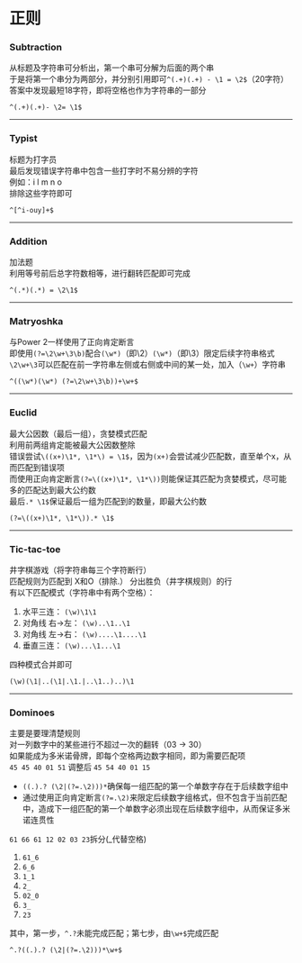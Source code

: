 # 正则
### Subtraction
从标题及字符串可分析出，第一个串可分解为后面的两个串  
于是将第一个串分为两部分，并分别引用即可``^(.+)(.+) - \1 = \2$``（20字符）  
答案中发现最短18字符，即将空格也作为字符串的一部分
```
^(.+)(.+)- \2= \1$
```

---
### Typist
标题为打字员  
最后发现错误字符串中包含一些打字时不易分辨的字符  
例如：i l m n o  
排除这些字符即可
```
^[^i-ouy]+$
```

---
### Addition
加法题  
利用等号前后总字符数相等，进行翻转匹配即可完成
```
^(.*)(.*) = \2\1$
```

---
### Matryoshka
与Power 2一样使用了正向肯定断言  
即使用``(?=\2\w+\3\b)``配合``(\w*)``（即\2）``(\w*)``（即\3）限定后续字符串格式  
``\2\w+\3``可以匹配在前一字符串左侧或右侧或中间的某一处，加入（``\w+``）字符串
```
^((\w*)(\w*) (?=\2\w+\3\b))+\w+$
```

---
### Euclid
最大公因数（最后一组），贪婪模式匹配  
利用前两组肯定能被最大公因数整除  
错误尝试``\((x+)\1*, \1*\) = \1$``，因为``(x+)``会尝试减少匹配数，直至单个x，从而匹配到错误项  
而使用正向肯定断言``(?=\((x+)\1*, \1*\))``则能保证其匹配为贪婪模式，尽可能多的匹配达到最大公约数  
最后``.* \1$``保证最后一组为匹配到的数量，即最大公约数
```
(?=\((x+)\1*, \1*\)).* \1$
```

---
### Tic-tac-toe
井字棋游戏（将字符串每三个字符断行）  
匹配规则为匹配到 X和O（排除.） 分出胜负（井字棋规则）的行  
有以下匹配模式（字符串中有两个空格）：  
1. 水平三连： ``(\w)\1\1``
2. 对角线 右->左： ``(\w)..\1..\1``
3. 对角线 左->右： ``(\w)....\1....\1``
4. 垂直三连：  ``(\w)...\1...\1``

四种模式合并即可
```
(\w)(\1|..(\1|.\1.|..\1..)..)\1
```

---
### Dominoes
主要是要理清楚规则  
对一列数字中的某些进行不超过一次的翻转（03 -> 30）  
如果能成为多米诺骨牌，即每个空格两边数字相同，即为需要匹配项  
``45 45 40 01 51`` 调整后 ``45 54 40 01 15``  
- ``((.).? (\2|(?=.\2)))*``确保每一组匹配的第一个单数字存在于后续数字组中  
- 通过使用正向肯定断言``(?=.\2)``来限定后续数字组格式，但不包含于当前匹配中，造成下一组匹配的第一个单数字必须出现在后续数字组中，从而保证多米诺连贯性  

``61 66 61 12 02 03 23``拆分(_代替空格)  
1. ``61_6``  
2. ``6_6``  
3. ``1_1``  
4. ``2_``  
5. ``02_0``  
6. ``3_``  
7. ``23``  

其中，第一步，``^.?``未能完成匹配；第七步，由``\w+$``完成匹配
```
^.?((.).? (\2|(?=.\2)))*\w+$
```

